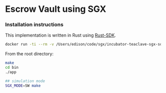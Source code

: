# Escrow Vault using SGX




### Installation instructions

This implementation is written in Rust using [Rust-SDK](https://github.com/apache/incubator-teaclave-sgx-sdk).


```bash
docker run -ti --rm -v /Users/edison/code/sgx/incubator-teaclave-sgx-sdk:/root/sgx  baiduxlab/sgx-rust
```

From the root directory:
```bash
make
cd bin
./app 

## simulation mode 
SGX_MODE=SW make
```